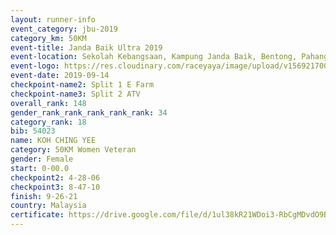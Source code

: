 ```yaml
---
layout: runner-info 
event_category: jbu-2019 
category_km: 50KM 
event-title: Janda Baik Ultra 2019 
event-location: Sekolah Kebangsaan, Kampung Janda Baik, Bentong, Pahang, Malaysia 
event-logo: https://res.cloudinary.com/raceyaya/image/upload/v1569217009/logo/janda-baik_vch1pc.jpg 
event-date: 2019-09-14 
checkpoint-name2: Split 1 E Farm 
checkpoint-name3: Split 2 ATV 
overall_rank: 148
gender_rank_rank_rank_rank_rank: 34
category_rank: 18
bib: 54023
name: KOH CHING YEE
category: 50KM Women Veteran
gender: Female
start: 0-00.0
checkpoint2: 4-28-06
checkpoint3: 8-47-10
finish: 9-26-21
country: Malaysia
certificate: https://drive.google.com/file/d/1ul38kR21WDoi3-RbCgMDvdO9Bb9ErVme/view?usp=sharing
---
```


